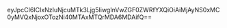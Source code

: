 eyJpcCI6ICIxNzIuNjcuMTk3Ljg5IiwgInVwZGF0ZWRfYXQiOiAiMjAyNS0xMC0yMVQxNjoxOTozNi40MTAxMTQrMDA6MDAifQ==